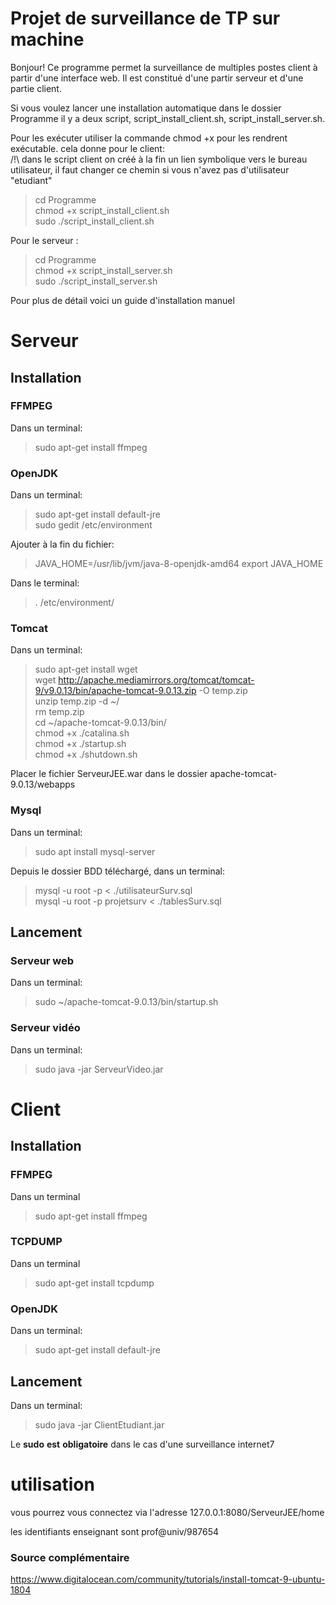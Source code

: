 # Projet de surveillance de TP sur machine

Bonjour! Ce programme permet la surveillance de multiples postes client à partir d'une interface web. Il est constitué d'une partir serveur et d'une partie client.

Si vous voulez lancer une installation automatique
dans le dossier Programme il y a deux script, script_install_client.sh, script_install_server.sh.

Pour les exécuter utiliser la commande chmod +x pour les rendrent exécutable. cela donne pour le client:<br/>
/!\ dans le script client on créé à la fin un lien symbolique vers le bureau utilisateur, il faut changer ce chemin si vous n'avez pas d'utilisateur "etudiant"
>cd Programme<br/>
>chmod +x script_install_client.sh<br/>
>sudo ./script_install_client.sh<br/>

Pour le serveur :

>cd Programme<br/>
>chmod +x script_install_server.sh<br/>
>sudo ./script_install_server.sh<br/>

Pour plus de détail voici un guide d'installation manuel
# Serveur

## Installation
### FFMPEG

Dans un terminal:
>sudo apt-get install ffmpeg
### OpenJDK

Dans un terminal:
>sudo apt-get install default-jre<br/>
>sudo gedit /etc/environment

Ajouter à la fin du fichier:
>JAVA_HOME=/usr/lib/jvm/java-8-openjdk-amd64
>export JAVA_HOME

Dans le terminal:
>. /etc/environment/

### Tomcat
Dans un terminal:
>sudo apt-get install wget<br />
>wget http://apache.mediamirrors.org/tomcat/tomcat-9/v9.0.13/bin/apache-tomcat-9.0.13.zip -O temp.zip<br />
unzip temp.zip -d ~/<br />
>rm temp.zip<br />
>cd ~/apache-tomcat-9.0.13/bin/<br />
>chmod +x ./catalina.sh<br />
>chmod +x ./startup.sh<br />
>chmod +x ./shutdown.sh

Placer le fichier ServeurJEE.war dans le dossier apache-tomcat-9.0.13/webapps

### Mysql
Dans un terminal:
>sudo apt install mysql-server

Depuis le dossier BDD téléchargé, dans un terminal:
>mysql -u root -p < ./utilisateurSurv.sql<br />
>mysql -u root -p projetsurv < ./tablesSurv.sql


## Lancement
### Serveur web
Dans un terminal:
>sudo ~/apache-tomcat-9.0.13/bin/startup.sh

### Serveur vidéo
Dans un terminal:
>sudo java -jar ServeurVideo.jar


# Client
## Installation
### FFMPEG
Dans un terminal
>sudo apt-get install ffmpeg

### TCPDUMP
Dans un terminal
>sudo apt-get install tcpdump

### OpenJDK
Dans un terminal:
>sudo apt-get install default-jre

## Lancement
Dans un terminal:
>sudo java -jar ClientEtudiant.jar

Le **sudo** **est** **obligatoire** dans le cas d'une surveillance internet7

# utilisation
vous pourrez vous connectez via l'adresse 127.0.0.1:8080/ServeurJEE/home

les identifiants enseignant sont prof@univ/987654

### Source complémentaire
https://www.digitalocean.com/community/tutorials/install-tomcat-9-ubuntu-1804
